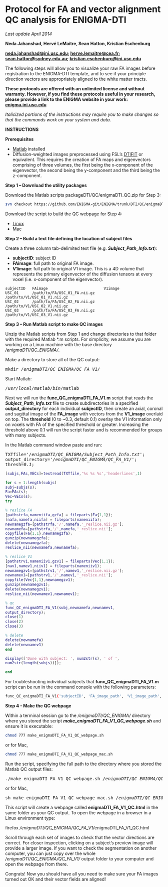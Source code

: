 # Protocol for FA and vector alignment QC analysis for ENIGMA-DTI

*Last update April 2014*

**Neda Jahanshad, Hervé LeMaitre, Sean Hatton, Kristian Eschenburg**

**neda.jahanshad@ini.usc.edu; herve.lemaitre@cea.fr; sean.hatton@sydney.edu.au; 
kristian.eschenburg@ini.usc.edu**

The following steps will allow you to visualize your raw FA images before 
registration to the ENIGMA-DTI template, and to see if your principle direction 
vectors are appropriately aligned to the white matter tracts.

**These protocols are offered with an unlimited license and without warranty. 
However, if you find these protocols useful in your research, please provide a 
link to the ENIGMA website in your work: 
[enigma.ini.usc.edu](http://enigma.ini.usc.edu)**

*Italicized portions of the instructions may require you to make changes so that
the commands work on your system and data.*

**INSTRUCTIONS**

**Prerequisites**
*   [Matlab](http://www.mathworks.com/products/matlab/) installed
*   Diffusion-weighted images preprocessed using FSL’s 
    [DTIFIT](http://fsl.fmrib.ox.ac.uk/fsl/fsl4.0/fdt/fdt_dtifit.html) or 
    equivalent. This requires the creation of FA maps and eigenvectors 
    comprising of three volumes, the first being the x-component of the 
    eigenvector, the second being the y-component and the third being the 
    z-component.

**Step 1 – Download the utility packages**

Download the Matlab scripts packageDTI/QC/enigmaDTI_QC.zip for Step 3:

```bash
svn checkout https://github.com/ENIGMA-git/ENIGMA/trunk/DTI/QC/enigmaDTI_QC
```

Download the script to build the QC webpage for Step 4:
*   [Linux](make_enigmaDTI_FA_V1_QC_webpage.sh)
*   [Mac](make_enigmaDTI_FA_V1_QC_webpage_mac.sh)

**Step 2 – Build a text file defining the location of subject files**

Create a three column tab-delimited text file 
(e.g. ***Subject_Path_Info.txt***):
*   **subjectID**: subject ID
*   **FAimage**: full path to original FA image.
*   **V1image**: full path to original V1 image. This is a 4D volume that 
    represents the primary eigenvector of the diffusion tensors at every voxel 
    (i.e. x-component of the eigenvector).

```
subjectID   FAimage                         V1image
USC_01      /path/to/FA/USC_01_FA.nii.gz    /path/to/V1/USC_01_V1.nii.gz
USC_02      /path/to/FA/USC_02_FA.nii.gz    /path/to/V1/USC_02_V1.nii.gz
USC_03      /path/to/FA/USC_03_FA.nii.gz    /path/to/V1/USC_03_V1.nii.gz
```

**Step 3 – Run Matlab script to make QC images**

Unzip the Matlab scripts from Step 1 and change directories to that folder with 
the required Matlab \*.m scripts. For simplicity, we assume you are working on a
Linux machine with the base directory */enigmaDTI/QC_ENIGMA/*.

Make a directory to store all of the QC output:

<pre>
mkdir <i>/enigmaDTI/QC_ENIGMA/QC_FA_V1/</i>
</pre>

Start Matlab:

<pre>
<i>/usr/local/matlab/bin/</i>matlab
</pre>

Next we will run the **func_QC_enigmaDTI_FA_V1.m** script that reads the 
***Subject_Path_Info.txt*** file to create subdirectories in a specified 
**output_directory** for each individual **subjectID**, then create an axial, 
coronal and sagittal image of the **FA_image** with vectors from the 
**V1_image** overlaid on top. The **threshold** (0 to ~0.3, default 0.1) overlay
the V1 information only on voxels with FA of the specified threshold or greater.
Increasing the threshold above 0.1 will run the script faster and is recommended
for groups with many subjects.

In the Matlab command window paste and run:

<pre>
TXTfile='<i>/enigmaDTI/QC_ENIGMA/Subject_Path_Info.txt</i>';
output_directory='<i>/enigmaDTI/QC_ENIGMA/QC_FA_V1/</i>';
thresh=<i>0.1</i>;
</pre>

```matlab
[subjs,FAs,VECs]=textread(TXTfile,'%s %s %s','headerlines',1)

for s = 1:length(subjs)
subj=subjs(s);
Fa=FAs(s);
Vec=VECs(s);
try

% reslice FA
[pathstrfa,nameniifa,gzfa] = fileparts(Fa{1,1});
[nafa,namefa,niifa] = fileparts(nameniifa);
newnamegzfa=[pathstrfa,'/',namefa,'_reslice.nii.gz'];
newnamefa=[pathstrfa,'/',namefa,'_reslice.nii'];
copyfile(Fa{1,1},newnamegzfa);
gunzip(newnamegzfa);
delete(newnamegzfa);
reslice_nii(newnamefa,newnamefa);

% reslice V1
[pathstrv1,nameniiv1,gzv1] = fileparts(Vec{1,1});
[nav1,namev1,niiv1] = fileparts(nameniiv1);
newnamegzv1=[pathstrv1,'/',namev1,'_reslice.nii.gz'];
newnamev1=[pathstrv1,'/',namev1,'_reslice.nii'];
copyfile(Vec{1,1},newnamegzv1);
gunzip(newnamegzv1);
delete(newnamegzv1);
reslice_nii(newnamev1,newnamev1);

% qc
func_QC_enigmaDTI_FA_V1(subj,newnamefa,newnamev1,
output_directory);
close(1)
close(2)
close(3)

% delete
delete(newnamefa)
delete(newnamev1)
end

display(['Done with subject: ', num2str(s), ' of ',
num2str(length(subjs))]);

end
```

For troubleshooting individual subjects that **func_QC_enigmaDTI_FA_V1.m** 
script can be run in the command console with the following parameters:

```bash
func_QC_enigmaDTI_FA_V1('subjectID', 'FA_image_path', 'V1_image_path','output_directory')
```

**Step 4 - Make the QC webpage**

Within a terminal session go to the */enigmaDTI/QC_ENIGMA/* directory where you 
stored the script ***make_enigmaDTI_FA_V1_QC_webpage.sh*** and ensure it is 
executable:

```bash
chmod 777 make_enigmaDTI_FA_V1_QC_webpage.sh
```

or for Mac,

```bash
chmod 777 make_enigmaDTI_FA_V1_QC_webpage_mac.sh
```

Run the script, specifying the full path to the directory where you stored the 
Matlab QC output files:

<pre>
./make_enigmaDTI_FA_V1_QC_webpage.sh <i>/enigmaDTI/QC_ENIGMA/QC_FA_V1/</i>
</pre>

or for Mac,

<pre>
sh make_enigmaDTI_FA_V1_QC_webpage_mac.sh <i>/enigmaDTI/QC_ENIGMA/QC_FA_V1/</i>
</pre>

This script will create a webpage called **enigmaDTI_FA_V1_QC.html** in the same
folder as your QC output. To open the webpage in a browser in a Linux 
environment type:

firefox <i>/enigmaDTI/QC_ENIGMA/QC_FA_V1/</i>enigmaDTI_FA_V1_QC.html

Scroll through each set of images to check that the vector directions are 
correct. For closer inspection, clicking on a subject’s preview image will 
provide a larger image. If you want to check the segmentation on another 
computer, you can just copy over the whole */enigmaDTI/QC_ENIGMA/QC_FA_V1/* 
output folder to your computer and open the webpage from there.

Congrats! Now you should have all you need to make sure your FA images turned 
out OK and their vector fields are aligned!
